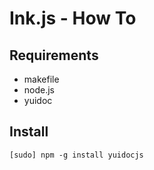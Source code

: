 # Ink.js - How To


## Requirements

* makefile
* node.js
* yuidoc


## Install

    [sudo] npm -g install yuidocjs